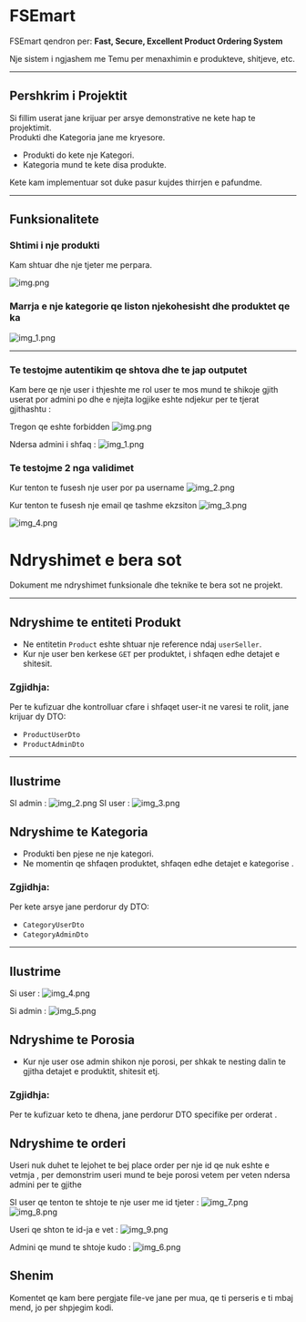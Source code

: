 # FSEmart

FSEmart qendron per: **Fast, Secure, Excellent Product Ordering System**

Nje sistem i ngjashem me Temu per menaxhimin e produkteve, shitjeve, etc.

---

## Pershkrim i Projektit

Si fillim userat jane krijuar per arsye demonstrative ne kete hap te projektimit.  
Produkti dhe Kategoria jane me kryesore.

- Produkti do kete nje Kategori.
- Kategoria mund te kete disa produkte.

Kete kam implementuar sot duke pasur kujdes thirrjen e pafundme.

---

## Funksionalitete

### Shtimi i nje produkti

Kam shtuar dhe nje tjeter me perpara.

![img.png](fsemart/src/main/resources/img.png)

### Marrja e nje kategorie qe liston njekohesisht dhe produktet qe ka

![img_1.png](fsemart/src/main/resources/img_1.png)

---


### Te testojme autentikim qe shtova dhe te jap outputet 

Kam bere qe nje user i thjeshte me rol user te mos mund te shikoje gjith userat por admini po dhe e njejta logjike eshte
ndjekur per te tjerat gjithashtu : 

Tregon qe eshte forbidden 
![img.png](img.png) 

Ndersa admini i shfaq  : 
![img_1.png](img_1.png)


### Te testojme 2 nga validimet 

Kur tenton te fusesh nje user por pa username 
![img_2.png](fsemart/src/main/resources/templates/img_2.png)

Kur tenton te fusesh nje email qe tashme ekzsiton
![img_3.png](fsemart/src/main/resources/templates/img_3.png)

![img_4.png](fsemart/src/main/resources/templates/img_4.png)


# Ndryshimet e bera sot

Dokument me ndryshimet funksionale dhe teknike te bera sot ne projekt.

---

## Ndryshime te entiteti Produkt

- Ne entitetin `Product` eshte shtuar nje reference ndaj `userSeller`.
- Kur nje user ben kerkese `GET` per produktet, i shfaqen edhe detajet e shitesit.

### Zgjidhja:
Per te kufizuar dhe kontrolluar cfare i shfaqet user-it ne varesi te rolit, jane krijuar dy DTO:

- `ProductUserDto`
- `ProductAdminDto`

---

## Ilustrime
SI admin : 
![img_2.png](img_2.png)
SI user : 
![img_3.png](img_3.png)


## Ndryshime te Kategoria

- Produkti ben pjese ne nje kategori.
- Ne momentin qe shfaqen produktet, shfaqen edhe detajet e kategorise .

### Zgjidhja:
Per kete arsye jane perdorur dy DTO:

- `CategoryUserDto`
- `CategoryAdminDto`

---
## Ilustrime

Si user : 
![img_4.png](img_4.png)

Si admin : 
![img_5.png](img_5.png)

## Ndryshime te Porosia

- Kur nje user ose admin shikon nje porosi, per shkak te nesting dalin te gjitha detajet e produktit, shitesit etj.

### Zgjidhja:
Per te kufizuar keto te dhena, jane perdorur DTO specifike per orderat .


## Ndryshime te orderi
Useri nuk duhet te lejohet te bej place order per nje id qe nuk eshte e vetmja , per demonstrim useri mund te beje porosi
vetem per veten ndersa admini per te gjithe

SI user qe tenton te shtoje te nje user me id tjeter : 
![img_7.png](img_7.png)
![img_8.png](img_8.png)

Useri  qe shton te id-ja e vet : 
![img_9.png](img_9.png)

Admini qe mund te shtoje kudo : 
![img_6.png](img_6.png)


## Shenim

Komentet qe kam bere pergjate file-ve jane per mua, qe ti perseris e ti mbaj mend, jo per shpjegim kodi.

